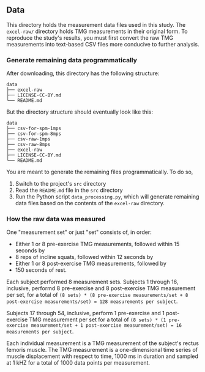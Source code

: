 ## Data

This directory holds the measurement data files used in this study.
The `excel-raw/` directory holds TMG measurements in their original form.
To reproduce the study's results, you must first convert the raw TMG measurements into text-based CSV files more conducive to further analysis.

### Generate remaining data programmatically

After downloading, this directory has the following structure:
```
data
├── excel-raw
├── LICENSE-CC-BY.md
└── README.md
```
But the directory structure should eventually look like this:
```
data
├── csv-for-spm-1mps
├── csv-for-spm-8mps
├── csv-raw-1mps
├── csv-raw-8mps
├── excel-raw
├── LICENSE-CC-BY.md
└── README.md
```
You are meant to generate the remaining files programmatically.
To do so,

1. Switch to the project's `src` directory
1. Read the `README.md` file in the `src` directory
1. Run the Python script `data_processing.py`, which will generate remaining data files based on the contents of the `excel-raw` directory.

### How the raw data was measured

One "measurement set" or just "set" consists of, in order:
- Either 1 or 8 pre-exercise TMG measurements, followed within 15 seconds by
- 8 reps of incline squats, followed within 12 seconds by
- Either 1 or 8 post-exercise TMG measurements, followed by
- 150 seconds of rest.

Each subject performed 8 measurement sets.
Subjects 1 through 16, inclusive, performd 8 pre-exercise and 8 post-exercise
TMG measurement per set, for a total of 
`(8 sets) * (8 pre-exercise measurements/set + 8 post-exercise measurements/set) = 128 measurements per subject`.

Subjects 17 through 54, inclusive, perform 1 pre-exercise and 1 post-exercise
TMG measurement per set for a total of
`(8 sets) * (1 pre-exercise measurement/set + 1 post-exercise measurement/set) = 16 measurements per subject`.

Each individual measurement is a TMG measurement of the subject's rectus
femoris muscle.
The TMG measurement is a one-dimensional time series of muscle
displacement with respect to time, 1000 ms in duration and sampled at 1 kHZ for
a total of 1000 data points per measurement.
